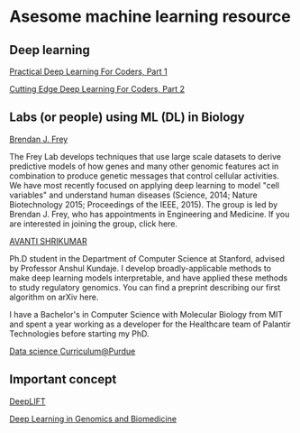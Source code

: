 # Asesome machine learning resource

## 

## Deep learning

[Practical Deep Learning For Coders, Part 1](http://course.fast.ai)

[Cutting Edge Deep Learning For Coders, Part 2](http://course.fast.ai/part2.html)


## Labs (or people) using ML (DL) in Biology

[Brendan J. Frey](http://genes.toronto.edu/?q=home)

The Frey Lab develops techniques that use large scale datasets to derive predictive models of how genes and many other genomic features act in combination to produce genetic messages that control cellular activities. We have most recently focused on applying deep learning to model "cell variables" and understand human diseases (Science, 2014; Nature Biotechnology 2015; Proceedings of the IEEE, 2015). The group is led by Brendan J. Frey, who has appointments in Engineering and Medicine. If you are interested in joining the group, click here.


[AVANTI SHRIKUMAR](https://stanford.edu/~avanti/index.html)

Ph.D student in the Department of Computer Science at Stanford, advised by Professor Anshul Kundaje. I develop broadly-applicable methods to make deep learning models interpretable, and have applied these methods to study regulatory genomics. You can find a preprint describing our first algorithm on arXiv here.

I have a Bachelor's in Computer Science with Molecular Biology from MIT and spent a year working as a developer for the Healthcare team of Palantir Technologies before starting my PhD.


[Data science Curriculum@Purdue](https://www.cs.purdue.edu/undergraduate/curriculum/datascience.html)

## Important concept

[DeepLIFT](https://github.com/kundajelab/deeplift)



[Deep Learning in Genomics and Biomedicine](https://canvas.stanford.edu/courses/51037)
